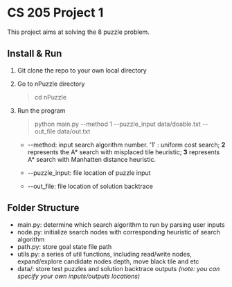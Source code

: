 # CS 205 Project 1
This project aims at solving the 8 puzzle problem. 

## Install & Run
1. Git clone the repo to your own local directory 

2. Go to nPuzzle directory

   > cd nPuzzle
   
3. Run the program
   
   > python main.py --method 1 --puzzle_input data/doable.txt --out_file data/out.txt
   
   
   - --method: input search algorithm number. '1' : uniform cost search; **2** represents the A* search with misplaced tile heuristic; **3** represents A* search with Manhatten distance heuristic. 
   
   - --puzzle_input: file location of puzzle input
   
   - --out_file: file location of solution backtrace

## Folder Structure


* main.py:  determine which search algorithm to run by parsing user inputs
* node.py:  initialize search nodes with corresponding heuristic of search algorithm
* path.py:  store goal state file path
* utils.py:  a series of util functions, including read/write nodes, expand/explore candidate nodes depth, move black tile and etc
* data/:   store test puzzles and solution backtrace outputs *(note: you can specify your own inputs/outputs locations)*
   
   
